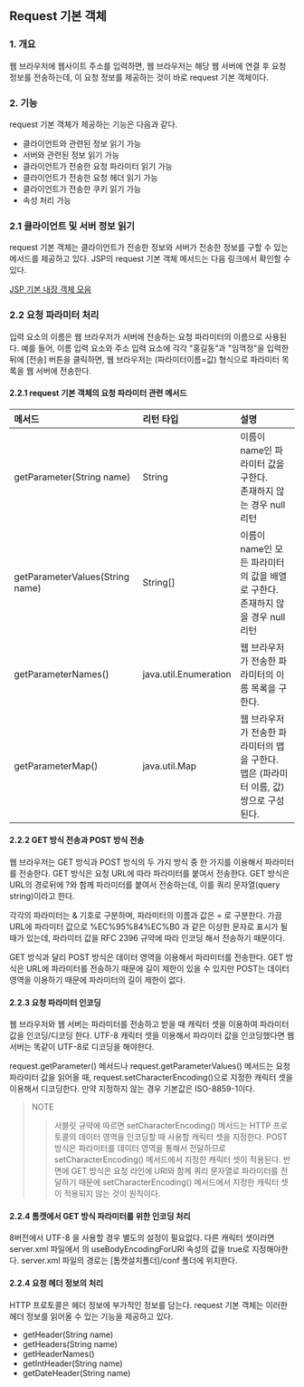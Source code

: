 ## Request 기본 객체

### 1. 개요
웹 브라우저에 웹사이트 주소를 입력하면, 웹 브라우저는 해당 웹 서버에 연결 후 요청 정보를 전송하는데, 이 요청
정보를 제공하는 것이 바로 request 기본 객체이다.

### 2. 기능
request 기본 객체가 제공하는 기능은 다음과 같다.
- 클라이언트와 관련된 정보 읽기 가능
- 서버와 관련된 정보 읽기 가능
- 클라이언트가 전송한 요청 파라미터 읽기 가능
- 클라이언트가 전송한 요청 헤더 읽기 가능
- 클라이언트가 전송한 쿠키 읽기 가능
- 속성 처리 가능


### 2.1 클라이언트 및 서버 정보 읽기

request 기본 객체는 클라이언트가 전송한 정보와 서버가 전송한 정보를 구할 수 있는 메서드를 제공하고 있다.
JSP의 request 기본 객체 메서드는 다음 링크에서 확인할 수 있다.

[JSP 기본 내장 객체 모음](http://bamtol.net/v5/bbs/board.php?bo_table=pp_server&wr_id=9)

### 2.2 요청 파라미터 처리
입력 요소의 이름은 웹 브라우저가 서버에 전송하는 요청 파라미터의 이름으로 사용된다. 예를 들어,
이름 입력 요소와 주소 입력 요소에 각각 "홍길동"과 "임꺽정"을 입력한 뒤에 [전송] 버튼을 클릭하면, 웹
브라우저는 (파라미터이름=값) 형식으로 파라미터 목록을 웹 서버에 전송한다.

#### 2.2.1 request 기본 객체의 요청 파라미터 관련 메서드

| 메서드                             | 리턴 타입                 | 설명                                                     |
|:--------------------------------|:----------------------|:-------------------------------------------------------|
| getParameter(String name)       | String                | 이름이 name인 파라미터 값을 구한다.<br>존재하지 않는 경우 null 리턴           |
| getParameterValues(String name) | String[]              | 이름이 name인 모든 파라미터의 값을 배열로 구한다.<br> 존재하지 않을 경우 null 리턴  |
| getParameterNames()             | java.util.Enumeration | 웹 브라우저가 전송한 파라미터의 이름 목록을 구한다.                          |
| getParameterMap()               | java.util.Map         | 웹 브라우저가 전송한 파라미터의 맵을 구한다.<br>맵은 (파라미터 이름, 값) 쌍으로 구성된다. |


#### 2.2.2 GET 방식 전송과 POST 방식 전송

웹 브라우저는 GET 방식과 POST 방식의 두 가지 방식 중 한 가지를 이용해서 파라미터를 전송한다.
GET 방식은 요청 URL에 따라 파라미터를 붙여서 전송한다. GET 방식은 URL의 경로뒤에 ?와 함께 파라미터를
붙여서 전송하는데, 이를 쿼리 문자열(query string)이라고 한다.

각각의 파라미터는 & 기호로 구분하며, 파라미터의 이름과 값은 = 로 구분한다. 가끔 URL에 파라미터 값으로
%EC%95%84%EC%B0 과 같은 이상한 문자로 표시가 될 때가 있는데, 파라미터 값을 RFC 2396 규약에 따라 인코딩
해서 전송하기 때문이다.

GET 방식과 달리 POST 방식은 데이터 영역을 이용해서 파라미터를 전송한다. GET 방식은 URL에 파라미터를 전송하기
때문에 길이 제한이 있을 수 있지만 POST는 데이터 영역을 이용하기 때문에 파라미터의 길이 제한이 없다.

#### 2.2.3 요청 파라미터 인코딩

웹 브라우저와 웹 서버는 파라미터를 전송하고 받을 때 캐릭터 셋을 이용하여 파라미터 값을 인코딩/디코딩 한다.
UTF-8 캐릭터 셋을 이용해서 파라미터 값을 인코딩했다면 웹 서버는 똑같이 UTF-8로 디코딩을 해야한다.

request.getParameter() 메서드나 request.getParameterValues() 메서드는 요청 파라미터 값을
읽어올 때, request.setCharacterEncoding()으로 지정한 캐릭터 셋을 이용해서 디코딩한다. 만약
지정하지 않는 경우 기본값은 ISO-8859-1이다.

>NOTE
> >서블릿 규약에 따르면 setCharacterEncoding() 메서드는 HTTP 프로토콜의 데이터 영역을 인코딩할 때
> >사용할 캐릭터 셋을 지정한다. POST 방식은 파라미터를 데이터 영역을 통해서 전달하므로 setCharacterEncoding()
> >메서드에서 지정한 캐릭터 셋이 적용된다. 반면에 GET 방식은 요청 라인에 URI와 함께 쿼리 문자열로 파라미터를 전달하기 때문에
> >setCharacterEncoding() 메서드에서 지정한 캐릭터 셋이 적용되지 않는 것이 원칙이다.

#### 2.2.4 톰캣에서 GET 방식 파라미터를 위한 인코딩 처리

8버전에서 UTF-8 을 사용할 경우 별도의 설정이 필요없다. 다른 캐릭터 셋이라면 server.xml 파일에서
<Connector>의 useBodyEncodingForURI 속성의 값을 true로 지정해야한다.
server.xml 파일의 경로는 [톰캣설치폴더]/conf 폴더에 위치한다.

#### 2.2.4 요청 헤더 정보의 처리

HTTP 프로토콜은 헤더 정보에 부가적인 정보를 담는다. request 기본 객체는 이러한 헤더 정보를 읽어올 수 있는
기능을 제공하고 있다.

- getHeader(String name)
- getHeaders(String name)
- getHeaderNames()
- getIntHeader(String name)
- getDateHeader(String name)













